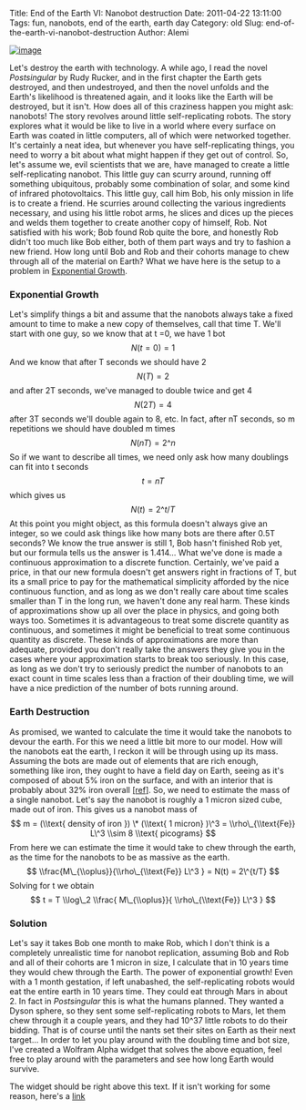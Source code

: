 Title: End of the Earth VI: Nanobot destruction
Date: 2011-04-22 13:11:00
Tags: fun, nanobots, end of the earth, earth day
Category: old
Slug: end-of-the-earth-vi-nanobot-destruction
Author: Alemi


[![image](http://1.bp.blogspot.com/-hGkMD-tB1RY/TbGfhRvcA6I/AAAAAAAAAQ4/eCaG-z1Zarc/s320/612px-C60a.png)](http://1.bp.blogspot.com/-hGkMD-tB1RY/TbGfhRvcA6I/AAAAAAAAAQ4/eCaG-z1Zarc/s1600/612px-C60a.png)

Let's destroy the earth with technology. A while ago, I read the novel
*Postsingular* by Rudy Rucker, and in the first chapter the Earth gets
destroyed, and then undestroyed, and then the novel unfolds and the
Earth's likelihood is threatened again, and it looks like the Earth will
be destroyed, but it isn't. How does all of this craziness happen you
might ask: nanobots! The story revolves around little self-replicating
robots. The story explores what it would be like to live in a world
where every surface on Earth was coated in little computers, all of
which were networked together. It's certainly a neat idea, but whenever
you have self-replicating things, you need to worry a bit about what
might happen if they get out of control. So, let's assume we, evil
scientists that we are, have managed to create a little self-replicating
nanobot. This little guy can scurry around, running off something
ubiquitous, probably some combination of solar, and some kind of
infrared photovoltaics. This little guy, call him Bob, his only mission
in life is to create a friend. He scurries around collecting the various
ingredients necessary, and using his little robot arms, he slices and
dices up the pieces and welds them together to create another copy of
himself, Rob. Not satisfied with his work; Bob found Rob quite the bore,
and honestly Rob didn't too much like Bob either, both of them part ways
and try to fashion a new friend. How long until Bob and Rob and their
cohorts manage to chew through all of the material on Earth? What we
have here is the setup to a problem in [Exponential
Growth](http://en.wikipedia.org/wiki/Exponential_growth).

### Exponential Growth

Let's simplify things a bit and assume that the nanobots always take a
fixed amount to time to make a new copy of themselves, call that time T.
We'll start with one guy, so we know that at t =0, we have 1 bot $$ N(t
=0 ) = 1 $$ And we know that after T seconds we should have 2 $$ N(T) =
2 $$ and after 2T seconds, we've managed to double twice and get 4 $$
N(2T) = 4 $$ after 3T seconds we'll double again to 8, etc. In fact,
after nT seconds, so m repetitions we should have doubled m times $$
N(nT) = 2\^n $$ So if we want to describe all times, we need only ask
how many doublings can fit into t seconds $$ t = n T $$ which gives us
$$ N(t) = 2\^{t/T} $$ At this point you might object, as this formula
doesn't always give an integer, so we could ask things like how many
bots are there after 0.5T seconds? We know the true answer is still 1,
Bob hasn't finished Rob yet, but our formula tells us the answer is
1.414... What we've done is made a continuous approximation to a
discrete function. Certainly, we've paid a price, in that our new
formula doesn't get answers right in fractions of T, but its a small
price to pay for the mathematical simplicity afforded by the nice
continuous function, and as long as we don't really care about time
scales smaller than T in the long run, we haven't done any real harm.
These kinds of approximations show up all over the place in physics, and
going both ways too. Sometimes it is advantageous to treat some discrete
quantity as continuous, and sometimes it might be beneficial to treat
some continuous quantity as discrete. These kinds of approximations are
more than adequate, provided you don't really take the answers they give
you in the cases where your approximation starts to break too seriously.
In this case, as long as we don't try to seriously predict the number of
nanobots to an exact count in time scales less than a fraction of their
doubling time, we will have a nice prediction of the number of bots
running around.

### Earth Destruction

As promised, we wanted to calculate the time it would take the nanobots
to devour the earth. For this we need a little bit more to our model.
How will the nanobots eat the earth, I reckon it will be through using
up its mass. Assuming the bots are made out of elements that are rich
enough, something like iron, they ought to have a field day on Earth,
seeing as it's composed of about 5% iron on the surface, and with an
interior that is probably about 32% iron overall
[[ref]](http://en.wikipedia.org/wiki/Abundance_of_the_chemical_elements#Abundance_of_elements_in_the_Earth).
So, we need to estimate the mass of a single nanobot. Let's say the
nanobot is roughly a 1 micron sized cube, made out of iron. This gives
us a nanobot mass of $$ m = (\\text{ density of iron }) \* (\\text{ 1
micron} )\^3 = \\rho\_{\\text{Fe}} L\^3 \\sim 8 \\text{ picograms} $$
From here we can estimate the time it would take to chew through the
earth, as the time for the nanobots to be as massive as the earth. $$
\\frac{M\_{\\oplus}}{\\rho\_{\\text{Fe}} L\^3 } = N(t) = 2\^{t/T} $$
Solving for t we obtain $$ t = T \\log\_2 \\frac{ M\_{\\oplus}}{
\\rho\_{\\text{Fe}} L\^3 } $$

### Solution

Let's say it takes Bob one month to make Rob, which I don't think is a
completely unrealistic time for nanobot replication, assuming Bob and
Rob and all of their cohorts are 1 micron in size, I calculate that in
10 years time they would chew through the Earth. The power of
exponential growth! Even with a 1 month gestation, if left unabashed,
the self-replicating robots would eat the entire earth in 10 years time.
They could eat through Mars in about 2. In fact in *Postsingular* this
is what the humans planned. They wanted a Dyson sphere, so they sent
some self-replicating robots to Mars, let them chew through it a couple
years, and they had 10\^37 little robots to do their bidding. That is of
course until the nants set their sites on Earth as their next target...
In order to let you play around with the doubling time and bot size,
I've created a Wolfram Alpha widget that solves the above equation, feel
free to play around with the parameters and see how long Earth would
survive.

The widget should be right above this text. If it isn't working for some
reason, here's a
[link](http://developer.wolframalpha.com/widgets/gallery/view.jsp?id=6a645314f9be6be7b902d4cc1f776d00)

